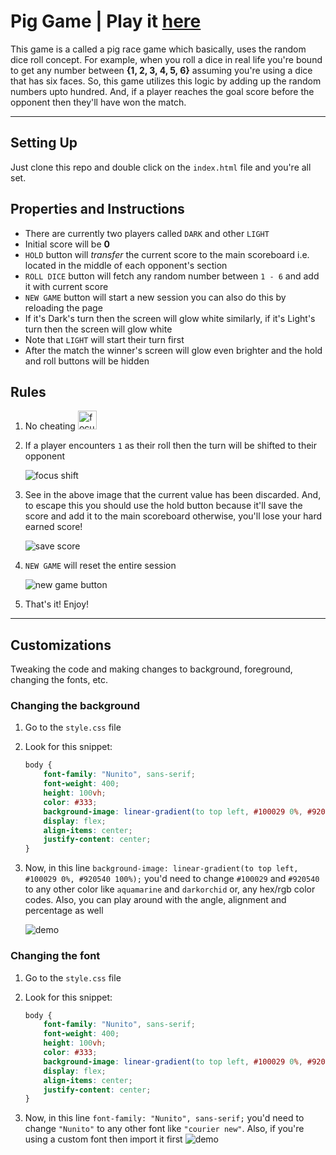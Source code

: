 # Pig Game | Play it [here](https://heretickeymaker.github.io/pig-race-game/)

This game is a called a pig race game which basically, uses the random dice roll concept.
For example, when you roll a dice in real life you're bound to get any number between **{1, 2, 3, 4, 5, 6}** assuming you're using a dice that has six faces.
So, this game utilizes this logic by adding up the random numbers upto hundred. And, if a player reaches the goal score before the opponent then they'll have won the match.

---

## Setting Up

Just clone this repo and double click on the `index.html` file and you're all set.

## Properties and Instructions

-   There are currently two players called `DARK` and other `LIGHT`
-   Initial score will be **0**
-   `HOLD` button will _transfer_ the current score to the main scoreboard i.e. located in the middle of each opponent's section
-   `ROLL DICE` button will fetch any random number between `1 - 6` and add it with current score
-   `NEW GAME` button will start a new session you can also do this by reloading the page
-   If it's Dark's turn then the screen will glow white similarly, if it's Light's turn then the screen will glow white
-   Note that `LIGHT` will start their turn first
-   After the match the winner's screen will glow even brighter and the hold and roll buttons will be hidden

## Rules

1.  No cheating <img width="30" src="https://emojipedia-us.s3.dualstack.us-west-1.amazonaws.com/thumbs/160/au-kddi/190/smiling-face-with-smiling-eyes_1f60a.png" alt="focus shift" />
2.  If a player encounters `1` as their roll then the turn will be shifted to their opponent

    <img src="./readme-assets/FqILv5T.gif" alt="focus shift" />
3.  See in the above image that the current value has been discarded. And, to escape this you should use the hold button because it'll save the score and add it to the main scoreboard otherwise, you'll lose your hard earned score!

    <img src="./readme-assets/ibGku2B.gif" alt="save score" />
4.  `NEW GAME` will reset the entire session

    <img src="./readme-assets/fSXmTM2.gif" alt="new game button" />
5.  That's it! Enjoy!

---

## Customizations

Tweaking the code and making changes to background, foreground, changing the fonts, etc.

### Changing the background

1.  Go to the `style.css` file
2.  Look for this snippet:

    ```css
    body {
    	font-family: "Nunito", sans-serif;
    	font-weight: 400;
    	height: 100vh;
    	color: #333;
    	background-image: linear-gradient(to top left, #100029 0%, #920540 100%);
    	display: flex;
    	align-items: center;
    	justify-content: center;
    }
    ```

3.  Now, in this line `background-image: linear-gradient(to top left, #100029 0%, #920540 100%);` you'd need to change `#100029` and `#920540` to any other color like `aquamarine` and `darkorchid` or, any hex/rgb color codes. Also, you can play around with the angle, alignment and percentage as well

    <img src="./readme-assets/tSDVgzI.gif" alt="demo" />

### Changing the font

1.  Go to the `style.css` file
2.  Look for this snippet:

    ```css
    body {
    	font-family: "Nunito", sans-serif;
    	font-weight: 400;
    	height: 100vh;
    	color: #333;
    	background-image: linear-gradient(to top left, #100029 0%, #920540 100%);
    	display: flex;
    	align-items: center;
    	justify-content: center;
    }
    ```

3.  Now, in this line `font-family: "Nunito", sans-serif;` you'd need to change `"Nunito"` to any other font like `"courier new"`. Also, if you're using a custom font then import it first
    <img src="./readme-assets/ent18jr.gif" alt="demo" />
